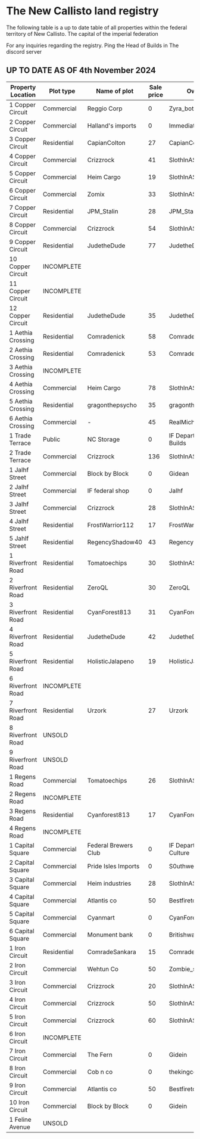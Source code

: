 # The New Callisto land registry

The following table is a up to date table of all properties within the federal territory of New Callisto. The capital of the imperial federation

For any inquiries regarding the registry. Ping the Head of Builds in The discord server

## UP TO DATE AS OF 4th November 2024

Property Location | Plot type | Name of plot | Sale price | Owner
---- | ---- | ---- | ---- | ---- 
1 Copper Circuit | Commercial | Reggio Corp | 0 | Zyra_bot
2 Copper Circuit | Commercial | Halland's imports | 0 | Immediatedescent
3 Copper Circuit | Residential | CapianColton | 27 | CapianColton
4 Copper Circuit | Commercial | Crizzrock | 41 | SlothInASuit
5 Copper Circuit | Commercial | Heim Cargo | 19 | SlothInASuit
6 Copper Circuit | Commercial | Zomix | 33 | SlothInASuit
7 Copper Circuit | Residential | JPM_Stalin | 28 | JPM_Stalin
8 Copper Circuit | Commercial | Crizzrock | 54 | SlothInASuit
9 Copper Circuit | Residential | JudetheDude | 77 | JudetheDude
10 Copper Circuit | INCOMPLETE | | | 
11 Copper Circuit | INCOMPLETE | | | 
12 Copper Circuit | Residential | JudetheDude | 35 | JudetheDude
1 Aethia Crossing | Residential | Comradenick | 58 | Comradenick
2 Aethia Crossing | Residential | Comradenick | 53 | Comradenick
3 Aethia Crossing | INCOMPLETE | | |
4 Aethia Crossing | Commercial | Heim Cargo | 78 | SlothInASuit
5 Aethia Crossing | Residential | gragonthepsycho | 35 | gragonthepsycho
6 Aethia Crossing | Commercial | - | 45 | RealMicheal
1 Trade Terrace | Public | NC Storage | 0 | IF Department of Builds
2 Trade Terrace | Commercial | Crizzrock | 136 | SlothInASuit
1 Jalhf Street | Commercial | Block by Block | 0 | Gidean
2 Jalhf Street | Commercial | IF federal shop | 0 | Jalhf
3 Jalhf Street | Commercial | Crizzrock | 28 | SlothInASuit
4 Jalhf Street | Residential | FrostWarrior112 | 17 | FrostWarrior112
5 Jahlf Street | Residential | RegencyShadow40 | 43 | RegencyShadow40
1 Riverfront Road | Residential | Tomatoechips | 30 | SlothInASuit
2 Riverfront Road | Residential | ZeroQL | 30 | ZeroQL
3 Riverfront Road | Residential | CyanForest813 | 31 | CyanForest813
4 Riverfront Road | Residential | JudetheDude | 42 | JudetheDude
5 Riverfront Road | Residential | HolisticJalapeno | 19 | HolisticJalapeno
6 Riverfront Road | INCOMPLETE | | |
7 Riverfront Road | Residential | Urzork | 27 | Urzork
8 Riverfront Road | UNSOLD | | |
9 Riverfront Road | UNSOLD | | |
1 Regens Road | Commercial | Tomatoechips | 26 | SlothInASuit
2 Regens Road | INCOMPLETE | | |
3 Regens Road | Residential | Cyanforest813 | 17 | CyanForest813
4 Regens Road | INCOMPLETE | | |
1 Capital Square | Commercial | Federal Brewers Club | 0 | IF Department of Culture
2 Capital Square | Commercial | Pride Isles Imports | 0 | S0uthwest
3 Capital Square | Commercial | Heim industries | 28 | SlothInASuit
4 Capital Square | Commercial | Atlantis co | 50 | Bestfiretop
5 Capital Square | Commercial | Cyanmart | 0 | CyanForest813
6 Capital Square | Commercial | Monument bank | 0 | Britishwanderer
1 Iron Circuit | Residential | ComradeSankara | 15 | ComradeSankara
2 Iron Circuit | Commercial | Wehtun Co | 50 | Zombie_striker
3 Iron Circuit | Commercial | Crizzrock | 20 | SlothInASuit
4 Iron Circuit | Commercial | Crizzrock | 50 | SlothInASuit
5 Iron Circuit | Commercial | Crizzrock | 60 | SlothInASuit
6 Iron Circuit | INCOMPLETE | | |
7 Iron Circuit | Commercial | The Fern | 0 | Gidein
8 Iron Circuit | Commercial | Cob n co | 0 | thekingcob
9 Iron Circuit | Commercial | Atlantis co | 50 | Bestfiretop
10 Iron Circuit | Commercial | Block by Block | 0 | Gidein
1 Feline Avenue | UNSOLD | | |